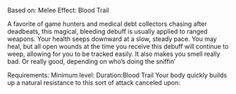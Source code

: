 Based on: Melee
Effect:
Blood Trail

A favorite of game hunters and medical debt collectors chasing after deadbeats, this magical, bleeding debuff is usually applied to ranged weapons. Your health seeps downward at a slow, steady pace. You may heal, but all open wounds at the time you receive this debuff will continue to weep, allowing for you to be tracked easily. It also makes you smell really bad. Or really good, depending on who’s doing the sniffin’

Requirements: 
Minimum level:
Duration:Blood Trail
Your body quickly builds up a natural resistance to this sort of attack
canceled upon: 

